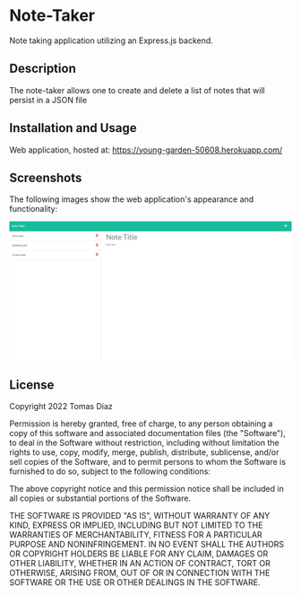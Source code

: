 # Note-Taker
Note taking application utilizing an Express.js backend.

## Description

The note-taker allows one to create and delete a list of notes that will persist in a JSON file

## Installation and Usage

Web application, hosted at: https://young-garden-50608.herokuapp.com/

## Screenshots

The following images show the web application's appearance and functionality:

![The note taker app.](./assets/images/Screenshot%202022-10-19%20183014.png)

## License

Copyright 2022 Tomas Diaz

Permission is hereby granted, free of charge, to any person obtaining a copy of this software and associated documentation files (the "Software"), to deal in the Software without restriction, including without limitation the rights to use, copy, modify, merge, publish, distribute, sublicense, and/or sell copies of the Software, and to permit persons to whom the Software is furnished to do so, subject to the following conditions:

The above copyright notice and this permission notice shall be included in all copies or substantial portions of the Software.

THE SOFTWARE IS PROVIDED "AS IS", WITHOUT WARRANTY OF ANY KIND, EXPRESS OR IMPLIED, INCLUDING BUT NOT LIMITED TO THE WARRANTIES OF MERCHANTABILITY, FITNESS FOR A PARTICULAR PURPOSE AND NONINFRINGEMENT. IN NO EVENT SHALL THE AUTHORS OR COPYRIGHT HOLDERS BE LIABLE FOR ANY CLAIM, DAMAGES OR OTHER LIABILITY, WHETHER IN AN ACTION OF CONTRACT, TORT OR OTHERWISE, ARISING FROM, OUT OF OR IN CONNECTION WITH THE SOFTWARE OR THE USE OR OTHER DEALINGS IN THE SOFTWARE.